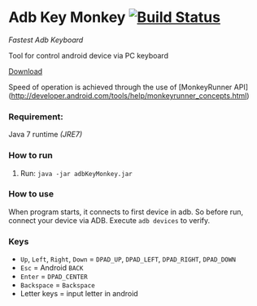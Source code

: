 # Adb Key Monkey [![Build Status](https://travis-ci.org/ckesc/AdbKeyMonkey.svg?branch=master)](https://travis-ci.org/ckesc/AdbKeyMonkey)

*Fastest Adb Keyboard*

Tool for control android device via PC keyboard

[Download](https://github.com/ckesc/AdbKeyMonkey/releases)

Speed of operation is achieved through the use of [MonkeyRunner API] (http://developer.android.com/tools/help/monkeyrunner_concepts.html)

### Requirement:
Java 7 runtime *(JRE7)*

### How to run
1. Run: `java -jar adbKeyMonkey.jar`

### How to use
When program starts, it connects to first device in adb.
So before run, connect your device via ADB. Execute `adb devices` to verify.

### Keys
* `Up`, `Left`, `Right`, `Down` = `DPAD_UP`, `DPAD_LEFT`, `DPAD_RIGHT`, `DPAD_DOWN`
* `Esc` = Android `BACK`
* `Enter` = `DPAD_CENTER`
* `Backspace` = `Backspace`
* Letter keys = input letter in android



